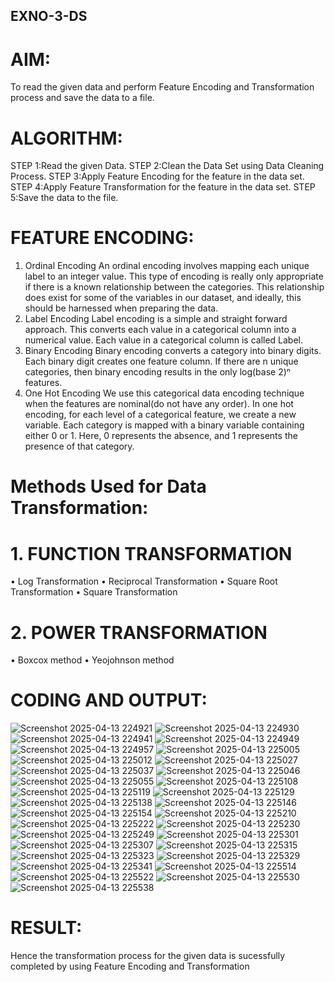 ## EXNO-3-DS

# AIM:
To read the given data and perform Feature Encoding and Transformation process and save the data to a file.

# ALGORITHM:
STEP 1:Read the given Data.
STEP 2:Clean the Data Set using Data Cleaning Process.
STEP 3:Apply Feature Encoding for the feature in the data set.
STEP 4:Apply Feature Transformation for the feature in the data set.
STEP 5:Save the data to the file.

# FEATURE ENCODING:
1. Ordinal Encoding
An ordinal encoding involves mapping each unique label to an integer value. This type of encoding is really only appropriate if there is a known relationship between the categories. This relationship does exist for some of the variables in our dataset, and ideally, this should be harnessed when preparing the data.
2. Label Encoding
Label encoding is a simple and straight forward approach. This converts each value in a categorical column into a numerical value. Each value in a categorical column is called Label.
3. Binary Encoding
Binary encoding converts a category into binary digits. Each binary digit creates one feature column. If there are n unique categories, then binary encoding results in the only log(base 2)ⁿ features.
4. One Hot Encoding
We use this categorical data encoding technique when the features are nominal(do not have any order). In one hot encoding, for each level of a categorical feature, we create a new variable. Each category is mapped with a binary variable containing either 0 or 1. Here, 0 represents the absence, and 1 represents the presence of that category.

# Methods Used for Data Transformation:
  # 1. FUNCTION TRANSFORMATION
• Log Transformation
• Reciprocal Transformation
• Square Root Transformation
• Square Transformation
  # 2. POWER TRANSFORMATION
• Boxcox method
• Yeojohnson method

# CODING AND OUTPUT:
![Screenshot 2025-04-13 224921](https://github.com/user-attachments/assets/839329eb-b81d-4dcd-b8dc-d86075477919)
![Screenshot 2025-04-13 224930](https://github.com/user-attachments/assets/d65c9ef3-44d6-4b17-b507-cfe30ba1325b)
 ![Screenshot 2025-04-13 224941](https://github.com/user-attachments/assets/148fc281-e260-407e-9b6c-6866bfe32af4)
 ![Screenshot 2025-04-13 224949](https://github.com/user-attachments/assets/ba537e27-17ec-4857-87e4-2cf1b5cc7a71)
  ![Screenshot 2025-04-13 224957](https://github.com/user-attachments/assets/01a7db45-ef6a-433b-8ecc-14742c755c35)
  ![Screenshot 2025-04-13 225005](https://github.com/user-attachments/assets/9f4e963a-e462-4c20-b22a-422690226f16)
  ![Screenshot 2025-04-13 225012](https://github.com/user-attachments/assets/1dcb8c22-fc76-4216-8cfb-5be4ab188823)
  ![Screenshot 2025-04-13 225027](https://github.com/user-attachments/assets/6b8dbf18-bf82-4de5-8564-88638e0043b8)
  ![Screenshot 2025-04-13 225037](https://github.com/user-attachments/assets/678dab25-cfd3-4bba-90e8-e7cf13b67e51)
  ![Screenshot 2025-04-13 225046](https://github.com/user-attachments/assets/a82ffa83-e5f6-4bb3-ba36-2b7fea554e93)
   ![Screenshot 2025-04-13 225055](https://github.com/user-attachments/assets/be9b5434-af54-4151-a682-84f2502edaf6)
  ![Screenshot 2025-04-13 225108](https://github.com/user-attachments/assets/aa1b8235-620e-47d7-a183-1f04fe805911)
  ![Screenshot 2025-04-13 225119](https://github.com/user-attachments/assets/46777c88-5b23-4c09-b522-c404e99fe61f)
  ![Screenshot 2025-04-13 225129](https://github.com/user-attachments/assets/ecfdc2c0-be3d-49e3-8fed-3695c5cc2f25)
  ![Screenshot 2025-04-13 225138](https://github.com/user-attachments/assets/4a3b5811-84fa-4f2e-a602-55f4a49b5c3d)
  ![Screenshot 2025-04-13 225146](https://github.com/user-attachments/assets/eee6f9dd-7aa6-41d9-bde1-4a964a4d8268)
   ![Screenshot 2025-04-13 225154](https://github.com/user-attachments/assets/60616cc3-3e84-411b-a96e-b223c2dd069c)
   ![Screenshot 2025-04-13 225210](https://github.com/user-attachments/assets/158da3e4-5c37-4973-997a-e53848d46e2d)
  ![Screenshot 2025-04-13 225222](https://github.com/user-attachments/assets/a1b23792-7608-4388-8a1c-b677687e1c10)
  ![Screenshot 2025-04-13 225230](https://github.com/user-attachments/assets/263395e4-7651-4c37-acfd-00ab75076659)
  ![Screenshot 2025-04-13 225249](https://github.com/user-attachments/assets/29705855-2dae-4ba7-b00d-57643fbfd7da)
  ![Screenshot 2025-04-13 225301](https://github.com/user-attachments/assets/fcc6449b-0787-4af7-be4c-6a2eb649fede)
  ![Screenshot 2025-04-13 225307](https://github.com/user-attachments/assets/441a60c7-f657-464a-ad4c-17e37b48a21c)
  ![Screenshot 2025-04-13 225315](https://github.com/user-attachments/assets/7b9957b5-5491-46d7-bdbf-f627108f570f)
   ![Screenshot 2025-04-13 225323](https://github.com/user-attachments/assets/92fa4663-f57e-4860-a2ee-7f2067dd7819)
  ![Screenshot 2025-04-13 225329](https://github.com/user-attachments/assets/81ac61a5-f31f-4902-a958-58214ba7b034)
  ![Screenshot 2025-04-13 225341](https://github.com/user-attachments/assets/b3666eac-619d-4875-8197-c51ace63d348)
  ![Screenshot 2025-04-13 225514](https://github.com/user-attachments/assets/ef3e3203-949d-4889-816d-47effcc9bc41)
  ![Screenshot 2025-04-13 225522](https://github.com/user-attachments/assets/088a3ad4-97be-42b5-8d19-498d530a6d42)
  ![Screenshot 2025-04-13 225530](https://github.com/user-attachments/assets/8114b3ce-4082-4be0-a2bd-17cedc397663)
  ![Screenshot 2025-04-13 225538](https://github.com/user-attachments/assets/b07b1cb2-2034-47f1-b447-9f57ea947401)



# RESULT:
  Hence the transformation process for the given data is sucessfully completed by using Feature Encoding and Transformation

       
